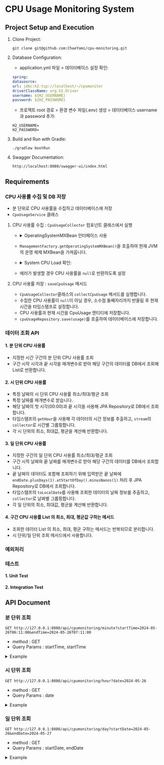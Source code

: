 # CPU Usage Monitoring System

## Project Setup and Execution

1. Clone Project:
    ```shell
    git clone git@github.com:ChaeYami/cpu-monitoring.git
    ```

2. Database Configuration:

    - application.yml 파일 > 데이터베이스 설정 확인:
    ``` yml
    spring:
    datasource:
    url: jdbc:h2:tcp://localhost/~/cpumonitor
    driverClassName: org.h2.Driver
    username: ${H2_USERNAME}
    password: ${H2_PASSWORD}
    ```
    - 프로젝트 root 경로 > 환경 변수 파일(.env) 생성 > 데이터베이스 username과 password 추가:
    ```env
    H2_USERNAME=
    H2_PASSWORD=
    ```

3. Build and Run with Gradle:
    ```shell
    ./gradlew bootRun
    ```

4. Swagger Documentation:
    ```url
    http://localhost:8080/swagger-ui/index.html
    ```


## Requirements

### CPU 사용률 수집 및 DB 저장
- 분 단위로 CPU 사용률을 수집하고 데이터베이스에 저장
- `CpuUsageService` 클래스
1. CPU 사용률 수집 : `CpuUsageCollector` 컴포넌트 클래스에서 실행
    - <details>
      <summary>OperatingSystemMXBean 인터페이스 사용</summary>
      <div markdown = '1'></div>
      
      - `OperatingSystemMXBean`을 서비스 클래스에 주입해서 사용하기 위해 Config에 빈으로 등록
      - 그러나 Spring이 `peratingSystemMXBean`을 MBean으로 등록하려고 하여 문제 발생
          - Java 내부 클래스이기 때문에 MBean으로 등록하지 않아야 함
      - 빈으로 직접 등록하여 사용하는 대신에 별도 컴포넌트 클래스(CpuUsageCollector)로 분리하여 이를 Spring 빈으로 등록해 사용
      </details>

    - `ManagementFactory.getOperatingSystemMXBean()`을 호출하여 현재 JVM의 운영 체제 MXBean을 가져옵니다.
    - <details>
      <summary>System CPU Load 확인:</summary>
      <div markdown = '1'></div>
      
      - `getSystemCpuLoad` 메서드 사용 -> 0.0에서 1.0 사이의 값을 반환하므로 * 100 -> 퍼센트 단위로 변환
      </details>      
    - 에러가 발생할 경우 CPU 사용률을 `null`로 반환하도록 설정
   
2. CPU 사용률 저장 : `saveCpuUsage` 메서드
    - `CpuUsageCollector`클래스의 `collectCpuUsage` 메서드를 실행합니다.
    - 수집한 CPU 사용률이 `null`이 아닐 경우, 소수점 둘째자리까지 반올림 후 현재 시간을 타임스탬프로 설정합니다.
    - CPU 사용률과 현재 시간을 CpuUsage 엔티티에 저장합니다.
    - `cpuUsageRepository.save(usage)`를 호출하여 데이터베이스에 저장합니다.
    
  
### 데이터 조회 API
#### 1. 분 단위 CPU 사용률
   - 지정한 시간 구간의 분 단위 CPU 사용률 조회
   - 구간 시작 시각과 끝 시각을 매개변수로 받아 해당 구간의 데이터를 DB에서 조회해 List로 반환합니다.

#### 2. 시 단위 CPU 사용률
   - 특정 날짜의 시 단위 CPU 사용률 최소/최대/평균 조회
   - 특정 날짜를 매개변수로 받습니다.
   - 해당 날짜의 첫 시각(00:00)과 끝 시각을 사용해 JPA Repository로 DB에서 조회합니다.
   - 타임스탬프의 `getHour`을 사용해 각 데이터의 시간 정보를 추출하고, `stream`의 `collector`로 시간별 그룹핑합니다.
   - 각 시 단위의 최소, 최대값, 평균을 계산해 반환합니다. 

#### 3. 일 단위 CPU 사용률
   - 지정한 구간의 일 단위 CPU 사용률 최소/최대/평균 조회
   - 구간 시작 날짜와 끝 날짜를 매개변수로 받아 해당 구간의 데이터를 DB에서 조회합니다.
   - 끝 날짜의 데이터도 포함해 조회하기 위해 입력받은 끝 날짜에 `endDate.plusDays(1).atStartOfDay().minusNanos(1)` 처리 후 JPA Repository로 DB에서 조회합니다.
   - 타임스탬프의 `toLocalDate`를 사용해 조회한 데이터의 날짜 정보를 추출하고, `collector`로 날짜별 그룹핑합니다.
   - 각 일 단위의 최소, 최대값, 평균을 계산해 반환합니다. 

#### 4. 구간 CPU 사용률 List 의 최소, 최대, 평균값 구하는 메서드
   - 조회한 데이터 List 의 최소, 최대, 평균 구하는 메서드는 반복되므로 분리합니다.
   - 시 단위/일 단위 조회 메서드에서 사용합니다.

### 예외처리 

### 테스트
#### 1. Unit Test

#### 2. Integration Test

   

## API Document

### 분 단위 조회

```url
GET http://127.0.0.1:8080/api/cpumonitoring/minute?startTime=2024-05-26T06:11:00&endTime=2024-05-26T07:11:00
```
- method : GET
- Query Params : startTime, startTime
<details>
<summary>Example</summary>
<div markdown = '1'></div>

- Request
  ```url
  http://127.0.0.1:8080/api/cpumonitoring/minute?startTime=2024-05-26T06:11:00&endTime=2024-05-26T07:11:00
  ```
- Response
  ```json
  [
    {
        "id": 1,
        "usage": "4.67%",
        "timestamp": "2024-05-26T06:11:16"
    },
    {
        "id": 2,
        "usage": "9.41%",
        "timestamp": "2024-05-26T06:12:00"
    },
    {
        "id": 3,
        "usage": "3.31%",
        "timestamp": "2024-05-26T06:13:00"
    },
    {
        "id": 4,
        "usage": "8.56%",
        "timestamp": "2024-05-26T06:14:00"
    },
    {
        "id": 5,
        "usage": "8.58%",
        "timestamp": "2024-05-26T06:15:00"
    },
  ]
  ```
</details>
    
    
### 시 단위 조회
```url
GET http://127.0.0.1:8080/api/cpumonitoring/hour?date=2024-05-26
```
- method : GET
- Query Params : date
<details>
<summary>Example</summary>
<div markdown = '1'></div>

- Request
  ```url
  http://127.0.0.1:8080/api/cpumonitoring/hour?date=2024-05-26
  ```
- Response
  ```json
    {
        "2": {
            "minUsage": 4.02,
            "maxUsage": 4.02,
            "averageUsage": 4.02
        },
        "3": {
            "minUsage": 4.37,
            "maxUsage": 14.35,
            "averageUsage": 8.28
        }
    }
  ```
</details>

     
### 일 단위 조회
```url
GET http://127.0.0.1:8080/api/cpumonitoring/day?startDate=2024-05-26&endDate=2024-05-27
```
- method : GET
- Query Params : startDate, endDate
<details>
<summary>Example</summary>
<div markdown = '1'></div>

- Request
  ```url
  http://127.0.0.1:8080/api/cpumonitoring/day?startDate=2024-05-26&endDate=2024-05-27
  ```
- Response
  ```json
  {
    "2024-05-27": {
        "minUsage": 4.02,
        "maxUsage": 14.35,
        "averageUsage": 7.42
    },
    "2024-05-26": {
        "minUsage": 2.99,
        "maxUsage": 27.69,
        "averageUsage": 9.35
    }
  }
  ```
</details>
